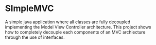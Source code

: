 # SImpleMVC
A simple java application where all classes are fully decoupled implementing the Model View Controller architecture.
This project shows how to completely decouple each components of an MVC archiecture through the use of interfaces.
